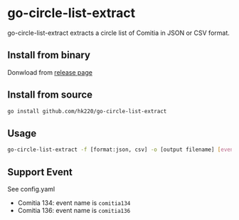 # go-circle-list-extract

go-circle-list-extract extracts a circle list of Comitia in JSON or CSV format.

## Install from binary

Donwload from [release page](https://github.com/hk220/go-circle-list-extract/releases.)

## Install from source

```bash
go install github.com/hk220/go-circle-list-extract
```

## Usage

```bash
go-circle-list-extract -f [format:json, csv] -o [output filename] [eventname]
```

## Support Event

See config.yaml

- Comitia 134: event name is `comitia134`
- Comitia 136: event name is `comitia136`
